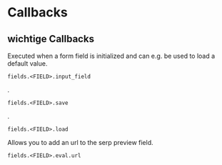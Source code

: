 # Callbacks

## **wichtige Callbacks**

Executed when a form field is initialized and can e.g. be used to load a default value.

    fields.<FIELD>.input_field

.

    fields.<FIELD>.save
.

    fields.<FIELD>.load
Allows you to add an url to the serp preview field.

    fields.<FIELD>.eval.url
